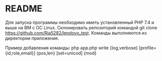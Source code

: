 # README

Для запуска программы необходимо иметь установленный PHP 7.4 и выше на ВМ с ОС Linux.
Склонировать репозиторий командой git clone https://github.com/Ria5282/lendovo_test.
Команды выполняются из директории приложения.

Пример добавления команды:
php app.php write {log,verbose} [profile={id,role,email}] {pos,len} [set=unicod] {mod}
